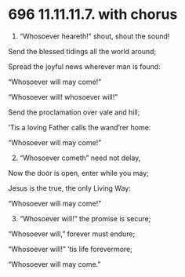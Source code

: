 # 696 11.11.11.7. with chorus

1.  “Whosoever heareth!” shout, shout the sound!

Send the blessed tidings all the world around;

Spread the joyful news wherever man is found:

“Whosoever will may come!”

“Whosoever will! whosoever will!”

Send the proclamation over vale and hill;

’Tis a loving Father calls the wand’rer home:

“Whosoever will may come!”

2.  “Whosoever cometh” need not delay,

Now the door is open, enter while you may;

Jesus is the true, the only Living Way:

“Whosoever will may come!”

3.  “Whosoever will!” the promise is secure;

“Whosoever will,” forever must endure;

“Whosoever will!” ’tis life forevermore;

“Whosoever will may come.”

